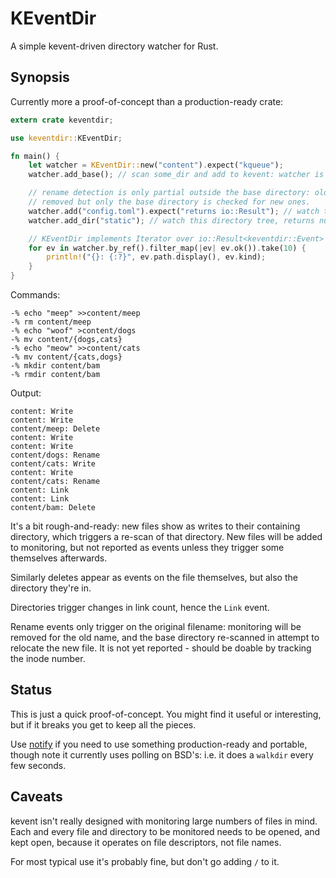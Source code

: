 # KEventDir

A simple kevent-driven directory watcher for Rust.

## Synopsis

Currently more a proof-of-concept than a production-ready crate:

```rust
extern crate keventdir;

use keventdir::KEventDir;

fn main() {
    let watcher = KEventDir::new("content").expect("kqueue");
    watcher.add_base(); // scan some_dir and add to kevent: watcher is inert otherwise

    // rename detection is only partial outside the base directory: old files are
    // removed but only the base directory is checked for new ones.
    watcher.add("config.toml").expect("returns io::Result"); // watch this one file
    watcher.add_dir("static"); // watch this directory tree, returns number added

    // KEventDir implements Iterator over io::Result<keventdir::Event>
    for ev in watcher.by_ref().filter_map(|ev| ev.ok()).take(10) {
        println!("{}: {:?}", ev.path.display(), ev.kind);
    }
}
```

Commands:

```
-% echo "meep" >>content/meep
-% rm content/meep
-% echo "woof" >content/dogs
-% mv content/{dogs,cats}
-% echo "meow" >>content/cats
-% mv content/{cats,dogs}
-% mkdir content/bam
-% rmdir content/bam
```

Output:

```
content: Write
content: Write
content/meep: Delete
content: Write
content: Write
content/dogs: Rename
content/cats: Write
content: Write
content/cats: Rename
content: Link
content: Link
content/bam: Delete
```

It's a bit rough-and-ready: new files show as writes to their containing
directory, which triggers a re-scan of that directory.  New files will be added
to monitoring, but not reported as events unless they trigger some themselves
afterwards.

Similarly deletes appear as events on the file themselves, but also the
directory they're in.

Directories trigger changes in link count, hence the `Link` event.

Rename events only trigger on the original filename: monitoring will be removed
for the old name, and the base directory re-scanned in attempt to relocate the
new file.  It is not yet reported - should be doable by tracking the inode
number.

## Status

This is just a quick proof-of-concept.  You might find it useful or interesting,
but if it breaks you get to keep all the pieces.

Use [notify](https://github.com/passcod/notify) if you need to use something
production-ready and portable, though note it currently uses polling on BSD's:
i.e. it does a `walkdir` every few seconds.

## Caveats

kevent isn't really designed with monitoring large numbers of files in mind.
Each and every file and directory to be monitored needs to be opened, and kept
open, because it operates on file descriptors, not file names.

For most typical use it's probably fine, but don't go adding `/` to it.

